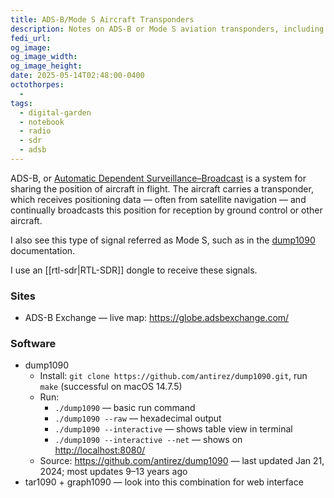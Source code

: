 ```yaml
---
title: ADS-B/Mode S Aircraft Transponders
description: Notes on ADS-B or Mode S aviation transponders, including software and data format
fedi_url: 
og_image: 
og_image_width: 
og_image_height: 
date: 2025-05-14T02:48:00-0400
octothorpes:
  - 
tags:
  - digital-garden
  - notebook
  - radio
  - sdr
  - adsb
---
```


ADS-B, or [Automatic Dependent Surveillance–Broadcast](https://en.wikipedia.org/wiki/Automatic_Dependent_Surveillance%E2%80%93Broadcast) is a system for sharing the position of aircraft in flight. The aircraft carries a transponder, which receives positioning data — often from satellite navigation — and continually broadcasts this position for reception by ground control or other aircraft.

I also see this type of signal referred as Mode S, such as in the [dump1090](https://github.com/antirez/dump1090) documentation.

I use an [[rtl-sdr|RTL-SDR]] dongle to receive these signals.

### Sites
- ADS-B Exchange — live map: <https://globe.adsbexchange.com/>

### Software
- dump1090
	- Install: `git clone https://github.com/antirez/dump1090.git`, run `make` (successful on macOS 14.7.5)
	- Run:
		- `./dump1090` — basic run command
		- `./dump1090 --raw` — hexadecimal output
		- `./dump1090 --interactive` — shows table view in terminal
		- `./dump1090 --interactive --net` — shows on <http://localhost:8080/> 
	- Source: <https://github.com/antirez/dump1090> — last updated Jan 21, 2024; most updates 9–13 years ago
- tar1090 + graph1090 — look into this combination for web interface